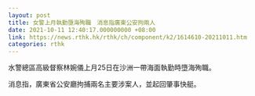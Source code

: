 ```yaml
---
layout: post
title: 女警上月執勤墮海殉職　消息指廣東公安拘兩人
date: 2021-10-11 12:40:17.000000000 +08:00
link: https://news.rthk.hk/rthk/ch/component/k2/1614610-20211011.htm
categories: rthk
---
```


水警總區高級督察林婉儀上月25日在沙洲一帶海面執勤時墮海殉職。

消息指，廣東省公安廳拘捕兩名主要涉案人，並起回肇事快艇。
